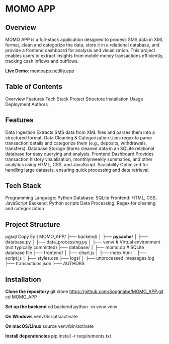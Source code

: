 # MOMO APP

## Overview
MOMO APP is a full-stack application designed to process SMS data in XML format, clean and categorize the data, store it in a relational database, and provide a frontend dashboard for analysis and visualization. This project enables users to extract insights from mobile money transactions efficiently, tracking cash inflows and outflows.

**Live Demo**: [momoapp.netlify.app](https://momoapp.netlify.app) 

## Table of Contents

Overview
Features
Tech Stack
Project Structure
Installation
Usage
Deployment
Authors
## Features

Data Ingestion
Extracts SMS data from XML files and parses them into a structured format.
Data Cleaning & Categorization
Uses regex to parse transaction details and categorize them (e.g., deposits, withdrawals, transfers).
Database Storage
Stores cleaned data in an SQLite relational database for easy querying and analysis.
Frontend Dashboard
Provides transaction history visualization, monthly/weekly summaries, and other analytics using HTML, CSS, and JavaScript.
Scalability
Optimized for handling large datasets, ensuring quick processing and data retrieval.
## Tech Stack

Programming Language: Python
Database: SQLite
Frontend: HTML, CSS, JavaScript
Backend: Python scripts
Data Processing: Regex for cleaning and categorization
## Project Structure

pgsql
Copy
Edit
MOMO_APP/
├── backend/
│   ├── __pycache__/
│   ├── database.py
│   ├── data_processing.py
│   ├── venv/  # Virtual environment (not typically committed)
├── database/
│   ├── momo.db  # SQLite database file
├── frontend/
│   ├── chart.js
│   ├── index.html
│   ├── script.js
│   ├── styles.css
├── logs/
│   ├── unprocessed_messages.log
├── transactions.json
├── AUTHORS
## Installation

**Clone the repository**
git clone https://github.com/Sougnabe/MOMO_APP.git
cd MOMO_APP

**Set up the backend**
cd backend
python -m venv venv

**On Windows**
venv\Scripts\activate

**On macOS/Linux**
source venv/bin/activate

**Install dependencies**
pip install -r requirements.txt



